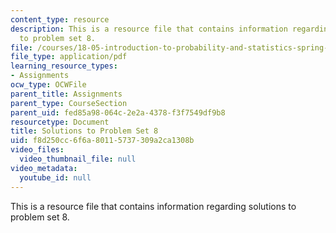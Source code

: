 ```yaml
---
content_type: resource
description: This is a resource file that contains information regarding solutions
  to problem set 8.
file: /courses/18-05-introduction-to-probability-and-statistics-spring-2014/f8d250cc6f6a80115737309a2ca1308b_MIT18_05S14_ps8_solutions.pdf
file_type: application/pdf
learning_resource_types:
- Assignments
ocw_type: OCWFile
parent_title: Assignments
parent_type: CourseSection
parent_uid: fed85a98-064c-2e2a-4378-f3f7549df9b8
resourcetype: Document
title: Solutions to Problem Set 8
uid: f8d250cc-6f6a-8011-5737-309a2ca1308b
video_files:
  video_thumbnail_file: null
video_metadata:
  youtube_id: null
---
```

This is a resource file that contains information regarding solutions to problem set 8.

